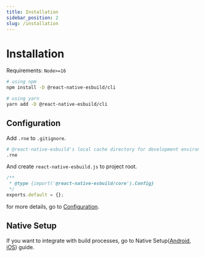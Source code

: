 ```yaml
---
title: Installation
sidebar_position: 2
slug: /installation
---
```


# Installation

Requirements: `Node>=16`

```bash
# using npm
npm install -D @react-native-esbuild/cli

# using yarn
yarn add -D @react-native-esbuild/cli
```

## Configuration

Add `.rne` to `.gitignore`.

```sh
# @react-native-esbuild's local cache directory for development environment
.rne
```

And create `react-native-esbuild.js` to project root.

```js
/**
 * @type {import('@react-native-esbuild/core').Config}
 */
exports.default = {};
```

for more details, go to [Configuration](/configuration/basic).

## Native Setup

If you want to integrate with build processes, go to Native Setup([Android](/native-setup/android), [iOS](/native-setup/ios)) guide.
